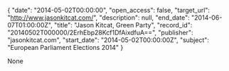 {
  "date": "2014-05-02T00:00:00", 
  "open_access": false, 
  "target_url": "http://www.jasonkitcat.com/", 
  "description": null, 
  "end_date": "2014-06-07T01:00:00Z", 
  "title": "Jason Kitcat, Green Party", 
  "record_id": "20140502T000000/2ErhEbp28Kcf1DfAixdfuA==", 
  "publisher": "jasonkitcat.com", 
  "start_date": "2014-05-02T00:00:00Z", 
  "subject": "European Parliament Elections 2014"
}

None